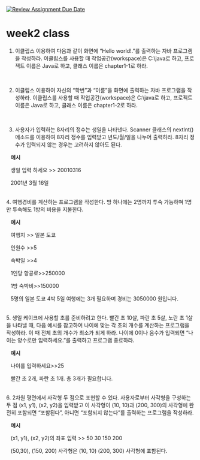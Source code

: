 [![Review Assignment Due Date](https://classroom.github.com/assets/deadline-readme-button-22041afd0340ce965d47ae6ef1cefeee28c7c493a6346c4f15d667ab976d596c.svg)](https://classroom.github.com/a/nP37WQZN)
# week2 class

1. 이클립스 이용하여 다음과 같이 화면에 “Hello world!.”를 출력하는 자바 프로그램을 작성하라. 이클립스를 사용할 때 작업공간(workspace)은 C:\java로 하고, 프로젝트 이름은 Java로 하고, 클래스 이름은 chapter1-1로 하라.
<br>

2. 이클립스 이용하여 자신의 “학번”과 “이름”을 화면에 출력하는 자바 프로그램을 작성하라. 이클립스를 사용할 때 작업공간(workspace)은 C:\java로 하고, 프로젝트 이름은 Java로 하고, 클래스 이름은 chapter1-2로 하라.
<br> 

3. 사용자가 입력하는 8자리의 정수는 생일을 나타낸다. Scanner 클래스의 nextInt() 메소드를 이용하여 8자리 정수를 입력받고 년도/월/일을 나누어 출력하라. 8자리 정수가 입력되지 않는 경우는 고려하지 않아도 된다.

  &nbsp; &nbsp;**예시**
 
  &nbsp; &nbsp;생일 입력 하세요 >> 20010316
 
  &nbsp; &nbsp;2001년 3월 16일


<br>
 4. 여행경비를 계산하는 프로그램을 작성한다. 방 하나에는 2명까지 투숙 가능하며 1명만 투숙해도 1방의 비용을 지불한다.

 &nbsp; &nbsp;**예시**

 &nbsp; &nbsp;여행지 >> 일본 도쿄

 &nbsp; &nbsp;인원수 >>5
 
 &nbsp; &nbsp;숙박일 >>4
 
 &nbsp; &nbsp;1인당 항공료>>250000
 
 &nbsp; &nbsp;1방 숙박비>>150000
 
 &nbsp; &nbsp;5명의 일본 도쿄 4박 5일 여행에는 3개 필요하며 경비는 3050000 원입니다.
 

<br>
 5. 생일 케이크에 사용할 초를 준비하려고 한다. 빨간 초 10살, 파란 초 5살, 노란 초 1살을 나타낼 때, 다음 예시를 참고하여 나이에 맞는 각 초의 개수를 계산하는 프로그램을 작성하라. 이 때 전체 초의 개수가 최소가 되게 하라. 나이에 0이나 음수가 입력되면 “나이는 양수로만 입력하세요.”를 출력하고 프로그램 종료하라.
 
&nbsp; &nbsp;**예시**
 
&nbsp; &nbsp;나이를 입력하세요>>25
  
&nbsp; &nbsp;빨간 초 2개, 파란 초 1개. 총 3개가 필요합니다.

<br>
 6. 2차원 평면에서 사각형 두 점으로 표현할 수 있다. 사용자로부터 사각형을 구성하는 두 점 (x1, y1), (x2, y2)을 입력받고 이 사각형이 (10, 10)과 (200, 300)의 사각형에 완전히 포함되면 “포함된다”, 아니면 “포함되지 않는다”를 출력하는 프로그램을 작성하라.

 &nbsp; &nbsp;**예시**
  
 &nbsp; &nbsp;(x1, y1), (x2, y2)의 좌표 입력 >> 50 30 150 200
  
 &nbsp; &nbsp;(50,30), (150, 200) 사각형은 (10, 10) (200, 300) 사각형에 포함된다.


